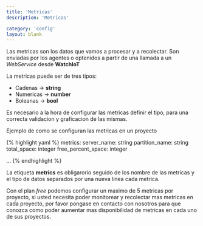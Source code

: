 ```yaml
---
title: 'Metricas'
description: 'Metricas'

category: 'config'
layout: blank
---
```


Las metricas son los datos que vamos a procesar y a recolectar. Son enviadas por los agentes o optenidos a partir de una
llamada a un *WebService* desde **WatchIoT**

La metricas puede ser de tres tipos:

* Cadenas    -> **string**
* Numericas  -> **number**
* Boleanas   -> **bool**

Es necesario a la hora de configurar las metricas definir el tipo, para una correcta validacion y
graficacion de las mismas.

Ejemplo de como se configuran las metricas en un proyecto

{% highlight yaml %}
metrics:
    server_name: string
    partition_name: string
    total_space: integer
    free_percent_space: integer

...
{% endhighlight %}

La etiqueta **metrics** es obligarorio seguido de los nombre de las metricas y el tipo de datos separados por una nueva linea
cada metrica.

Con el plan *free* podemos configurar un maximo de 5 metricas por proyecto, si usted necesita poder monitorear y recolectar mas metricas
en cada proyecto, por favor pongase en contacto con nosotros para que conozca como poder aumentar mas disponibilidad de
metricas en cada uno de sus proyectos.